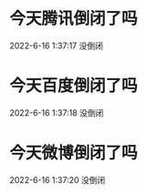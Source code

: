 # 今天腾讯倒闭了吗

2022-6-16 1:37:17 没倒闭

# 今天百度倒闭了吗

2022-6-16 1:37:18 没倒闭

# 今天微博倒闭了吗

2022-6-16 1:37:20 没倒闭

